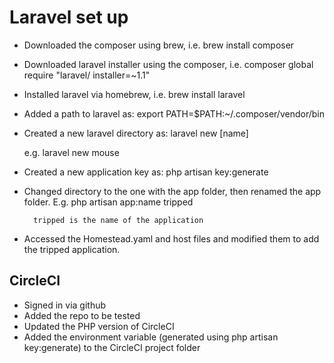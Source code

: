 # Laravel set up 

* Downloaded the composer using brew,
	i.e. brew install composer

* Downloaded laravel installer using the composer,
	i.e. composer global require "laravel/  			 installer=~1.1"

* Installed laravel via homebrew,
	i.e. brew install laravel

* Added a path to laravel as:
	export PATH=$PATH:~/.composer/vendor/bin

* Created a new laravel directory as:
	laravel new [name] 

	e.g.
		laravel new mouse

* Created a new application key as:
	php artisan key:generate

* Changed directory to the one with the app folder, then renamed the app folder.
E.g.
	php artisan app:name tripped

		tripped is the name of the application

* Accessed the Homestead.yaml and host files and modified them to add the tripped application.

## CircleCI
* Signed in via github
* Added the repo to be tested
* Updated the PHP version of CircleCI
* Added the environment variable (generated using php artisan key:generate) to the CircleCI project folder
